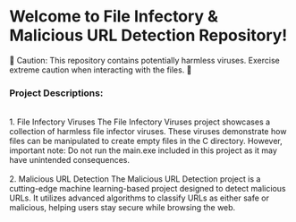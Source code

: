 <h1>Welcome to File Infectory & Malicious URL Detection Repository!</h1>
🚨 Caution: This repository contains potentially harmless viruses. Exercise extreme caution when interacting with the files. 🚨

<h3>Project Descriptions:</h3><br>
1. File Infectory Viruses
The File Infectory Viruses project showcases a collection of harmless file infector viruses. These viruses demonstrate how files can be manipulated to create empty files in the C directory. However, important note: Do not run the main.exe included in this project as it may have unintended consequences.
<br><br>
2. Malicious URL Detection
The Malicious URL Detection project is a cutting-edge machine learning-based project designed to detect malicious URLs. It utilizes advanced algorithms to classify URLs as either safe or malicious, helping users stay secure while browsing the web.


